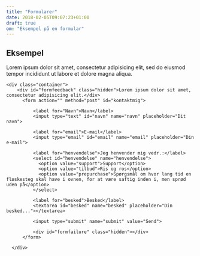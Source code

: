 ```yaml
---
title: "Formularer"
date: 2018-02-05T09:07:23+01:00
draft: true
om: "Eksempel på en formular"
---
```

<div class="container">
  <div class="row">
      <div class="col-xs-6">
        <div class="kontakt_h1">
          <h2>Eksempel</h2>
        </div>
      </div>
  </div>
<div class="kontakt_p">
  <section class="row"><p>Lorem ipsum dolor sit amet, consectetur adipisicing elit, sed do eiusmod tempor incididunt ut labore et dolore magna aliqua.</p>
</section>
</div>
  <section class="row">

    <div class="container">
        <div id="formfeedback" class="hidden">Lorem ipsum dolor sit amet, consectetur adipisicing elit.</div>
          <form action="" method="post" id="kontaktmig">

              <label for="Navn">Navn</label>
              <input type="text" id="navn" name="navn" placeholder="Dit navn">

              <label for="email">E-mail</label>
              <input type="email" id="email" name="email" placeholder="Din e-mail">

              <label for="henvendelse">Jeg henvender mig vedr.:</label>
              <select id="henvendelse" name="henvendelse">
                <option value="support">Support</option>
                <option value="tilbud">Ris og ros</option>
                <option value="prepurchase">Spørgsmål om hvor lang tid en flæskesteg skal have i ovnen, for at være saftig inden i, men sprød uden på</option>
              </select>

              <label for="besked">Besked</label>
              <textarea id="besked" name="besked" placeholder="Din besked..."></textarea>

              <input type="submit" name="submit" value="Send">

              <div id="formfailure" class="hidden"></div>
          </form>

      </div>
